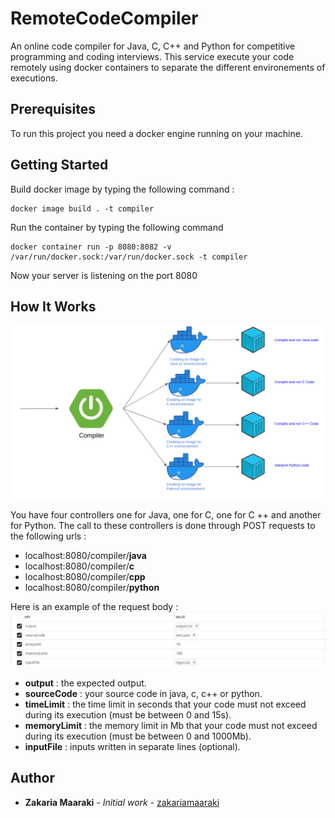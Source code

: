 # RemoteCodeCompiler

An online code compiler for Java, C, C++ and Python for competitive programming and coding interviews.
This service execute your code remotely using docker containers to separate the different environements of executions.

## Prerequisites

To run this project you need a docker engine running on your machine.

## Getting Started

Build docker image by typing the following command :

```
docker image build . -t compiler
```

Run the container by typing the following command

```
docker container run -p 8080:8082 -v /var/run/docker.sock:/var/run/docker.sock -t compiler
```

Now your server is listening on the port 8080

## How It Works

![Alt text](./compiler.png?raw=true "Compiler")

You have four controllers one for Java, one for C, one for C ++ and another for Python. The call to these controllers is done through POST requests to the following urls :

- localhost:8080/compiler/**java**
- localhost:8080/compiler/**c**
- localhost:8080/compiler/**cpp**
- localhost:8080/compiler/**python**

Here is an example of the request body :
![Alt text](./requestBody.png?raw=true "Request Body")

- **output** : the expected output.
- **sourceCode** : your source code in java, c, c++ or python.
- **timeLimit** : the time limit in seconds that your code must not exceed during its execution (must be between 0 and 15s).
- **memoryLimit** : the memory limit in Mb that your code must not exceed during its execution (must be between 0 and 1000Mb).
- **inputFile** : inputs written in separate lines (optional).

## Author

- **Zakaria Maaraki** - _Initial work_ - [zakariamaaraki](https://github.com/zakariamaaraki)
